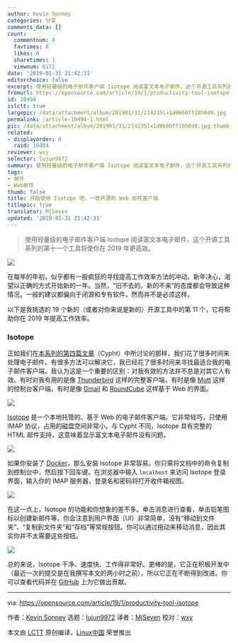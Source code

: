 ```yaml
---
author: Kevin Sonney
categories: 分享
comments_data: []
count:
  commentnum: 0
  favtimes: 0
  likes: 0
  sharetimes: 1
  viewnum: 6172
date: '2019-01-31 21:42:31'
editorchoice: false
excerpt: 使用轻量级的电子邮件客户端 Isotope 阅读富文本电子邮件，这个开源工具系列的第十一个工具将使你在 2019 年更高效。
fromurl: https://opensource.com/article/19/1/productivity-tool-isotope
id: 10494
islctt: true
largepic: /data/attachment/album/201901/31/214235lx1d0660ff18h0d0.jpg
permalink: /article-10494-1.html
pic: /data/attachment/album/201901/31/214235lx1d0660ff18h0d0.jpg.thumb.jpg
related:
- displayorder: 0
  raid: 10484
reviewer: wxy
selector: lujun9972
summary: 使用轻量级的电子邮件客户端 Isotope 阅读富文本电子邮件，这个开源工具系列的第十一个工具将使你在 2019 年更高效。
tags:
- 邮件
- Web邮件
thumb: false
title: 开始使用 Isotope 吧，一款开源的 Web 邮件客户端
titlepic: true
translator: MjSeven
updated: '2019-01-31 21:42:31'
---
```



> 
> 使用轻量级的电子邮件客户端 Isotope 阅读富文本电子邮件，这个开源工具系列的第十一个工具将使你在 2019 年更高效。
> 
> 
> 


![](/data/attachment/album/201901/31/214235lx1d0660ff18h0d0.jpg)


在每年的年初，似乎都有一股疯狂的寻找提高工作效率方法的冲动。新年决心，渴望以正确的方式开始新的一年。当然，“旧不去的，新的不来”的态度都会导致这种情况。一般的建议都偏向于闭源和专有软件，然而并不是必须这样。


以下是我挑选的 19 个新的（或者对你来说是新的）开源工具中的第 11 个，它将帮助你在 2019 年提高工作效率。


### Isotope


正如我们在[本系列的第四篇文章](https://opensource.com/article/19/1/productivity-tool-cypht-email)（Cypht）中所讨论的那样，我们花了很多时间来处理电子邮件。有很多方法可以解决它，我已经花了很多时间来寻找最适合我的电子邮件客户端。我认为这是一个重要的区别：对我有效的方法并不总是对其它人有效。有时对我有用的是像 [Thunderbird](https://www.thunderbird.net/) 这样的完整客户端，有时是像 [Mutt](http://www.mutt.org/) 这样的控制台客户端，有时是像 [Gmail](https://mail.google.com/) 和 [RoundCube](https://roundcube.net/) 这样基于 Web 的界面。


![](/data/attachment/album/201901/31/214238mg46e6g99es0dsyn.png)


[Isotope](https://blog.marcnuri.com/isotope-mail-client-introduction/) 是一个本地托管的、基于 Web 的电子邮件客户端。它非常轻巧，只使用 IMAP 协议，占用的磁盘空间非常小。与 Cypht 不同，Isotope 具有完整的 HTML 邮件支持，这意味着显示富文本电子邮件没有问题。


![](/data/attachment/album/201901/31/214241qdgj94aqp4mg35ds.png)


如果你安装了 [Docker](https://www.docker.com/)，那么安装 Isotope 非常容易。你只需将文档中的命令复制到控制台中，然后按下回车键。在浏览器中输入 `localhost` 来访问 Isotope 登录界面，输入你的 IMAP 服务器，登录名和密码将打开收件箱视图。


![](/data/attachment/album/201901/31/214241k2xf8o7fzqxqfzrv.png)


在这一点上，Isotope 的功能和你想象的差不多。单击消息进行查看，单击铅笔图标以创建新邮件等。你会注意到用户界面（UI）非常简单，没有“移动到文件夹”、“复制到文件夹”和“存档”等常规按钮。你可以通过拖动来移动消息，因此其实你并不太需要这些按钮。


![](/data/attachment/album/201901/31/214243mzh3h2udgggs3gz2.png)


总的来说，Isotope 干净、速度快、工作得非常好。更棒的是，它正在积极开发中（最近一次的提交是在我撰写本文的两小时之前），所以它正在不断得到改进。你可以查看代码并在 [GitHub](https://github.com/manusa/isotope-mail) 上为它做出贡献。




---


via: <https://opensource.com/article/19/1/productivity-tool-isotope>


作者：[Kevin Sonney](https://opensource.com/users/ksonney "Kevin Sonney") 选题：[lujun9972](https://github.com/lujun9972) 译者：[MjSeven](https://github.com/MjSeven) 校对：[wxy](https://github.com/wxy)


本文由 [LCTT](https://github.com/LCTT/TranslateProject) 原创编译，[Linux中国](https://linux.cn/) 荣誉推出
